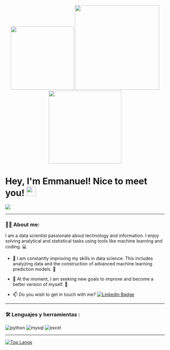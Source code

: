<div id="header" align="center">
  <img decoding="async" src="https://user-images.githubusercontent.com/74038190/235224431-e8c8c12e-6826-47f1-89fb-2ddad83b3abf.gif" width="200"/>
  
  <img decoding="async" src="https://user-images.githubusercontent.com/74038190/212748830-4c709398-a386-4761-84d7-9e10b98fbe6e.gif" width="267"/>

  <img decoding="async" src="https://user-images.githubusercontent.com/74038190/229223263-cf2e4b07-2615-4f87-9c38-e37600f8381a.gif" width="230"/>

</div>


<h1>
  Hey, I'm Emmanuel! Nice to meet you!
  <img decoding="async" src="https://media.giphy.com/media/hvRJCLFzcasrR4ia7z/giphy.gif" width="30px"/>
</h1>

[![](https://img.shields.io/badge/LinkedIn-0077B5?style=for-the-badge&logo=linkedin&logoColor=white)](https://www.linkedin.com/in/luis-emmanuel-palacios-nava-34534a20a/)

---
<div id="header" align="left">

### :man_technologist: About me:

I am a data scientist passionate about technology and information. I enjoy solving analytical and statistical tasks using tools like machine learning and coding. :computer:

* :seedling: I am constantly improving my skills in data science. This includes analyzing data and the construction of advanced machine learning prediction models. :blue_book:

* :telescope: At the moment, I am seeking new goals to improve and become a better version of myself. :muscle:

* :mailbox: Do you wish to get in touch with me? [![Linkedin Badge](https://img.shields.io/badge/-Emmanuel-blue?style=flat&logo=Linkedin&logoColor=white)](https://www.linkedin.com/in/luis-emmanuel-palacios-nava-34534a20a/)

---

### :hammer_and_wrench: Lenguajes y herramientas :

<div id="header" align="left">
    <img decoding="async" src="https://img.shields.io/badge/Python-3776AB?style=for-the-badge&logo=python&logoColor=white" alt="python"/>
  </a>
    <img decoding="async" src="https://img.shields.io/badge/MySQL-6DB33F?style=for-the-badge&logo=mysql&logoColor=white" alt="mysql"/>
  </a>
 <img decoding="async" src="https://img.shields.io/badge/Microsoft_Excel-217346?style=for-the-badge&logo=microsoft-excel&logoColor=white" alt="excel"/>
  </a>
</div>

---

[![Top Langs](https://github-readme-stats.vercel.app/api/top-langs/?username=EmmanuelPNava&layout=compact&theme=vision-friendly-dark)](https://github.com/anuraghazra/github-readme-stats)
